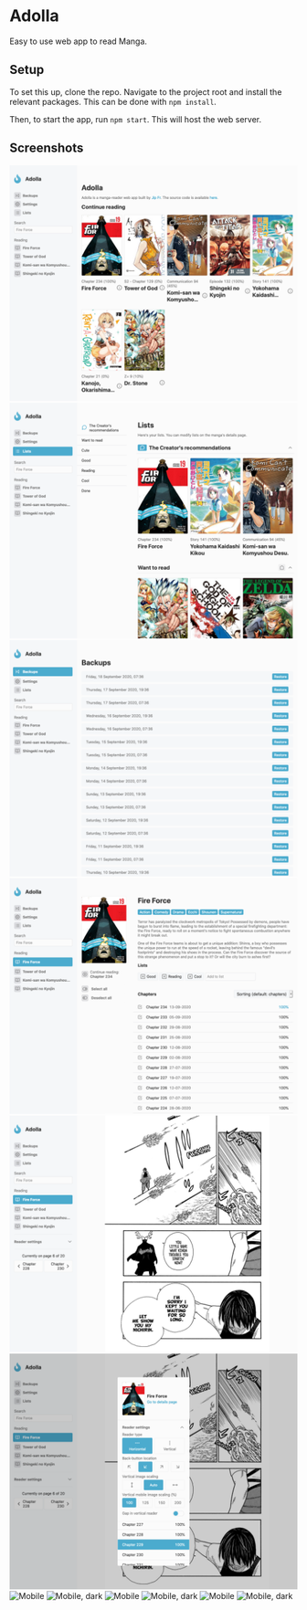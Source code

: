 # Adolla

Easy to use web app to read Manga.

## Setup

To set this up, clone the repo. Navigate to the project root and install the relevant packages. This can be done with `npm install`. 

Then, to start the app, run `npm start`. This will host the web server.

## Screenshots

![Image of the home page](./screenshot/0.png)
![Lists page](./screenshot/1.png)
![Backups page](./screenshot/2.png)
![Manga page](./screenshot/3.png)
![Reader page](./screenshot/4.png)
![Reader with overlay](./screenshot/5.png)
![Mobile](./mobile_0_light.png)
![Mobile, dark](./mobile_0_dark.png)
![Mobile](./mobile_1_light.png)
![Mobile, dark](./mobile_1_dark.png)
![Mobile](./mobile_2_light.png)
![Mobile, dark](./mobile_2_dark.png)
